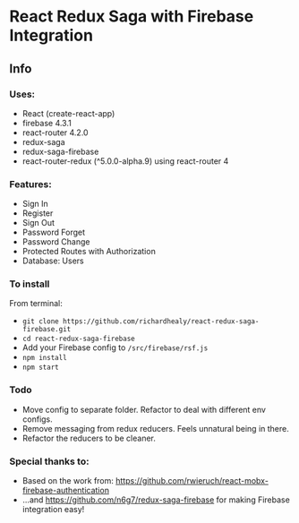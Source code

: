 # React Redux Saga with Firebase Integration

## Info

### Uses:
  * React (create-react-app)
  * firebase 4.3.1
  * react-router 4.2.0
  * redux-saga
  * redux-saga-firebase
  * react-router-redux (^5.0.0-alpha.9) using react-router 4

### Features:
  * Sign In
  * Register
  * Sign Out
  * Password Forget
  * Password Change
  * Protected Routes with Authorization
  * Database: Users

### To install

From terminal:
- `git clone https://github.com/richardhealy/react-redux-saga-firebase.git`
- `cd react-redux-saga-firebase` 
- Add your Firebase config to `/src/firebase/rsf.js`
- `npm install` 
- `npm start`

### Todo

- Move config to separate folder. Refactor to deal with different env configs.
- Remove messaging from redux reducers. Feels unnatural being in there.
- Refactor the reducers to be cleaner.

### Special thanks to:

- Based on the work from: https://github.com/rwieruch/react-mobx-firebase-authentication
- ...and https://github.com/n6g7/redux-saga-firebase for making Firebase integration easy!
